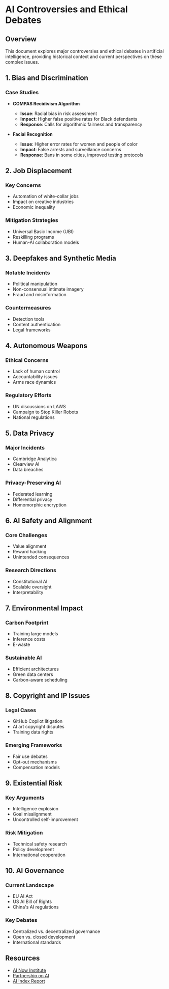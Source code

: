 # AI Controversies and Ethical Debates

## Overview
This document explores major controversies and ethical debates in artificial intelligence, providing historical context and current perspectives on these complex issues.

## 1. Bias and Discrimination

### Case Studies
- **COMPAS Recidivism Algorithm**
  - **Issue**: Racial bias in risk assessment
  - **Impact**: Higher false positive rates for Black defendants
  - **Response**: Calls for algorithmic fairness and transparency

- **Facial Recognition**
  - **Issue**: Higher error rates for women and people of color
  - **Impact**: False arrests and surveillance concerns
  - **Response**: Bans in some cities, improved testing protocols

## 2. Job Displacement

### Key Concerns
- Automation of white-collar jobs
- Impact on creative industries
- Economic inequality

### Mitigation Strategies
- Universal Basic Income (UBI)
- Reskilling programs
- Human-AI collaboration models

## 3. Deepfakes and Synthetic Media

### Notable Incidents
- Political manipulation
- Non-consensual intimate imagery
- Fraud and misinformation

### Countermeasures
- Detection tools
- Content authentication
- Legal frameworks

## 4. Autonomous Weapons

### Ethical Concerns
- Lack of human control
- Accountability issues
- Arms race dynamics

### Regulatory Efforts
- UN discussions on LAWS
- Campaign to Stop Killer Robots
- National regulations

## 5. Data Privacy

### Major Incidents
- Cambridge Analytica
- Clearview AI
- Data breaches

### Privacy-Preserving AI
- Federated learning
- Differential privacy
- Homomorphic encryption

## 6. AI Safety and Alignment

### Core Challenges
- Value alignment
- Reward hacking
- Unintended consequences

### Research Directions
- Constitutional AI
- Scalable oversight
- Interpretability

## 7. Environmental Impact

### Carbon Footprint
- Training large models
- Inference costs
- E-waste

### Sustainable AI
- Efficient architectures
- Green data centers
- Carbon-aware scheduling

## 8. Copyright and IP Issues

### Legal Cases
- GitHub Copilot litigation
- AI art copyright disputes
- Training data rights

### Emerging Frameworks
- Fair use debates
- Opt-out mechanisms
- Compensation models

## 9. Existential Risk

### Key Arguments
- Intelligence explosion
- Goal misalignment
- Uncontrolled self-improvement

### Risk Mitigation
- Technical safety research
- Policy development
- International cooperation

## 10. AI Governance

### Current Landscape
- EU AI Act
- US AI Bill of Rights
- China's AI regulations

### Key Debates
- Centralized vs. decentralized governance
- Open vs. closed development
- International standards

## Resources
- [AI Now Institute](https://ainowinstitute.org/)
- [Partnership on AI](https://partnershiponai.org/)
- [AI Index Report](https://aiindex.stanford.edu/)

